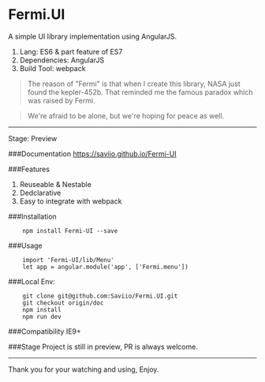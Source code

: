 # Fermi.UI

A simple UI library implementation using AngularJS.


1. Lang: ES6 & part feature of ES7
2. Dependencies: AngularJS
3. Build Tool: webpack

> The reason of "Fermi" is that when I create this library, NASA just found the kepler-452b. That reminded me the famous paradox which was raised by Fermi.

> We're afraid to be alone, but we're hoping for peace as well.

-------------------

Stage: Preview

###Documentation
https://saviio.github.io/Fermi-UI

###Features
1. Reuseable & Nestable
2. Dedclarative
3. Easy to integrate with webpack

###Installation
```
    npm install Fermi-UI --save
```

###Usage
```
    import 'Fermi-UI/lib/Menu'
    let app = angular.module('app', ['Fermi.menu'])
```


###Local Env:
```
    git clone git@github.com:Saviio/Fermi.UI.git
    git checkout origin/doc
    npm install
    npm run dev
```

###Compatibility
IE9+

###Stage
Project is still in preview, PR is always welcome.


---------
Thank you for your watching and using, Enjoy.
